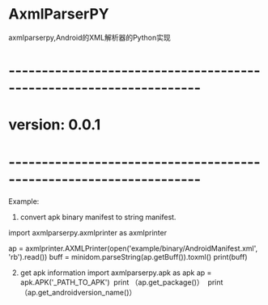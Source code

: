 # AxmlParserPY
axmlparserpy,Android的XML解析器的Python实现
# -------------------------------------------------------------------
# version: 0.0.1
# -------------------------------------------------------------------

Example: 

1. convert apk binary manifest to string manifest.

import axmlparserpy.axmlprinter as axmlprinter

  ap = axmlprinter.AXMLPrinter(open('example/binary/AndroidManifest.xml', 'rb').read())
  buff = minidom.parseString(ap.getBuff()).toxml()
  print(buff)

2. get apk information
import axmlparserpy.apk as apk
  ap = apk.APK('_PATH_TO_APK')
  print （ap.get_package()）
  print （ap.get_androidversion_name()）
